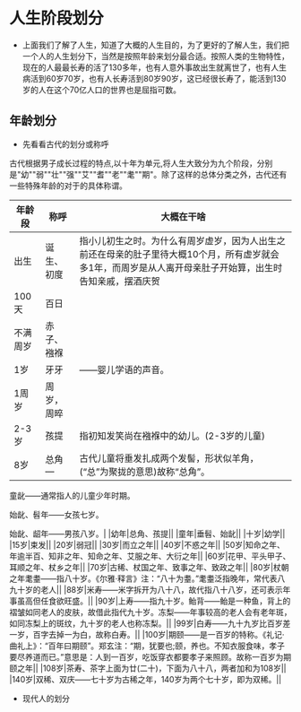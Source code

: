 # 人生阶段划分


* 上面我们了解了人生，知道了大概的人生目的，为了更好的了解人生，我们把一个人的人生划分下，当然是按照年龄来划分最合适。按照人类的生物特性，现在的人最最长寿的活了130多年，也有人意外事故出生就离世了，也有人生病活到60岁70岁，也有人长寿活到80岁90岁，这已经很长寿了，能活到130岁的人在这个70亿人口的世界也是屈指可数。


## 年龄划分

* 先看看古代的划分或称呼

古代根据男子成长过程的特点,以十年为单元,将人生大致分为九个阶段，分别是"幼""弱""壮""强""艾""耆""老""耄""期"。除了这样的总体分类之外，古代还有一些特殊年龄的对于的具体称谓。


|年龄段|称呼|大概在干啥|
|---|---|---|
|出生|诞生、初度|指小儿初生之时。为什么有周岁虚岁，因为人出生之前还在母亲的肚子里待大概10个月，所有虚岁就会多1年，而周岁是从人离开母亲肚子开始算，出生时告知亲戚，摆酒庆贺|
|100天|百日||
|不满周岁|赤子、襁褓||
|1岁|牙牙|——婴儿学语的声音。|
|1周岁|周岁，周晬||
|2-3岁|孩提|指初知发笑尚在襁褓中的幼儿。(2-3岁的儿童)|
|8岁|总角—|古代儿童将垂发扎成两个发髻，形状似羊角，(“总”为聚拢的意思)故称“总角”。

童龀——通常指人的儿童少年时期。

始龀、髫年——女孩七岁。

始龀、龆年——男孩八岁。|
|幼年|总角、孩提||
|童年|垂髫、始龀||
|十岁|幼学||
|15岁|束发||
|20岁|弱冠||
|30岁|而立之年||
|40岁|不惑之年||
|50岁|知命之年、年逾半百、知非之年、知命之年、艾服之年、大衍之年||
|60岁|花甲、平头甲子、耳顺之年、杖乡之年||
|70岁|古稀、杖国之年、致事之年、致政之年||
|80岁|杖朝之年耄耋——指八十岁。《尔雅·释言》注：“八十为耋。”耄耋泛指晚年，常代表八九十岁的老人||
|88岁|米寿——米字拆开为八十八，故代指八十八岁，还可表示年事虽高但任食欲旺盛。||
|90岁|上寿——指九十岁。鲐背——鲐是一种鱼，背上的褶皱如同老人的皮肤，故借此指代九十岁。冻梨——年事较高的老人会有老年斑，如同冻梨上的斑纹，九十岁的老人也称冻梨。||
|99岁|白寿——九十九岁比百岁差一岁，百字去掉一为白，故称白寿。||
|100岁|期颐——是一百岁的特称。《礼记·曲礼上》：“百年曰期颐”。郑玄注：“期，犹要也;颐，养也。不知衣服食味，孝子要尽养道而已。”意思是：人到一百岁，吃饭穿衣都要孝子来照顾。故称一百岁为期颐之年||
|108岁|茶寿、茶字上面为廿(二十)，下面为八十八，两者加和为108岁||
|140岁|双稀、双庆——七十岁为古稀之年，140岁为两个七十岁，即为双稀。||




* 现代人的划分